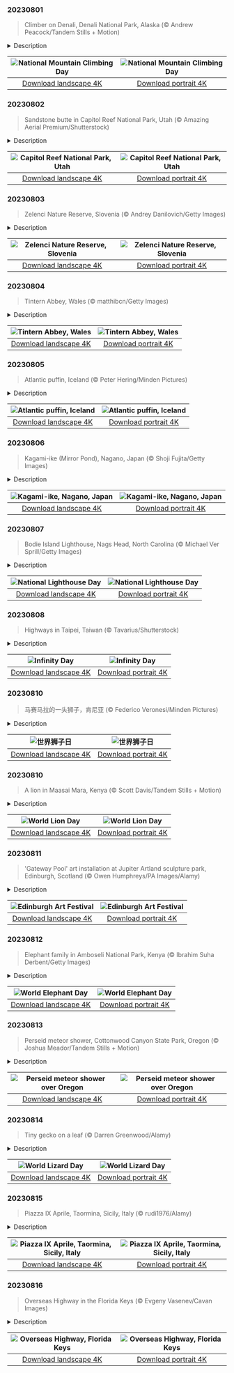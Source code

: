 

### 20230801

> Climber on Denali, Denali National Park, Alaska (© Andrew Peacock/Tandem Stills + Motion)

<details>
<summary>Description</summary>

> Today is National Mountain Climbing Day, dedicated to celebrating the sport while highlighting its many risks and rewards. In a bid to scale the tallest peaks and conquer difficult terrain around the world, mountain climbers embark on physically strenuous journeys that demand exceptional training and experience. But the panoramic views and sense of achievement after reaching the summit makes the effort worthwhile. Our image today is that of Denali, North America's highest peak at 20,310 feet, in south-central Alaska. The name 'Denali' means 'the high one' in the native Athabascan language. Four climbers, Walter Harper, Harry Karstens, Robert Tatum, and Hudson Stuck, were the first to set foot on the top of the mountain in 1913.
> 
> 
> 
> 

</details>

| ![National Mountain Climbing Day](https://cn.bing.com/th?id=OHR.DenaliClimber_EN-US1974827525_UHD.jpg&pid=hp&w=400&h=224&rs=1&c=4) | ![National Mountain Climbing Day](https://cn.bing.com/th?id=OHR.DenaliClimber_EN-US1974827525_1080x1920.jpg&pid=hp&w=155&h=315&rs=1&c=4) |
|:---------:|:---------:|
| [Download landscape 4K](https://cn.bing.com/th?id=OHR.DenaliClimber_EN-US1974827525_UHD.jpg) | [Download portrait 4K](https://cn.bing.com/th?id=OHR.DenaliClimber_EN-US1974827525_1080x1920.jpg) |

### 20230802

> Sandstone butte in Capitol Reef National Park, Utah (© Amazing Aerial Premium/Shutterstock)

<details>
<summary>Description</summary>

> Behold the rugged grandeur of Utah's red rock country. This hidden gem of the American Southwest is Capitol Reef National Park, a tapestry of towering cliffs, twisting canyons, colorful sandstone buttes, and sweeping desert landscapes. Less popular than Zion and Bryce Canyon, the park offers a pleasantly uncrowded experience for visitors keen to enjoy this spectacular landscape. It is also home to a wide variety of plants and animals, including the elusive desert bighorn sheep and more than 230 bird species. But its crown jewel is the nearly 100-mile long Waterpocket Fold, a 7,000-foot-high step in the rock layers, officially known as a monocline. This massive wrinkle on the surface of the planet was formed around 50 to 70 million years ago.
> 
> 
> 
> 

</details>

| ![Capitol Reef National Park, Utah](https://cn.bing.com/th?id=OHR.CapitolButte_EN-US2124222699_UHD.jpg&pid=hp&w=400&h=224&rs=1&c=4) | ![Capitol Reef National Park, Utah](https://cn.bing.com/th?id=OHR.CapitolButte_EN-US2124222699_1080x1920.jpg&pid=hp&w=155&h=315&rs=1&c=4) |
|:---------:|:---------:|
| [Download landscape 4K](https://cn.bing.com/th?id=OHR.CapitolButte_EN-US2124222699_UHD.jpg) | [Download portrait 4K](https://cn.bing.com/th?id=OHR.CapitolButte_EN-US2124222699_1080x1920.jpg) |

### 20230803

> Zelenci Nature Reserve, Slovenia (© Andrey Danilovich/Getty Images)

<details>
<summary>Description</summary>

> Experience nature's palette at its colorful best at Zelenci Springs, where Italy, Austria, and Slovenia meet, and multiple springs combine to form this aquamarine lake. Here in Slovenia’s Triglav National Park, these crystal-clear waters are the source of the Sava Dolinka, which runs into the country’s longest river, the Sava. Peer closely at the lakebed and you will see tiny springs bubbling up beneath the water's surface. These spring waters never freeze as underground water temperatures stay around 41 degrees Fahrenheit, enough to keep flowing through harsh winters in this alpine region.
> 
> 
> 
> 

</details>

| ![Zelenci Nature Reserve, Slovenia](https://cn.bing.com/th?id=OHR.ZelenciSprings_EN-US2246293953_UHD.jpg&pid=hp&w=400&h=224&rs=1&c=4) | ![Zelenci Nature Reserve, Slovenia](https://cn.bing.com/th?id=OHR.ZelenciSprings_EN-US2246293953_1080x1920.jpg&pid=hp&w=155&h=315&rs=1&c=4) |
|:---------:|:---------:|
| [Download landscape 4K](https://cn.bing.com/th?id=OHR.ZelenciSprings_EN-US2246293953_UHD.jpg) | [Download portrait 4K](https://cn.bing.com/th?id=OHR.ZelenciSprings_EN-US2246293953_1080x1920.jpg) |

### 20230804

> Tintern Abbey, Wales (© matthibcn/Getty Images)

<details>
<summary>Description</summary>

> Set deep in a gorge of the UK's River Wye, Tintern Abbey has an enduring presence. Originally built in wood, this Gothic masterpiece in Monmouthshire, Wales, was rebuilt in stone in 1269. It was in use for centuries until the dissolution of the monasteries in the 1530s, when Henry VIII broke with the Catholic Church. The building fell into ruin but, as the centuries passed, word of its intricate stones and romantic, pastoral setting spread. From painter J. M. W. Turner to poet William Wordsworth, many artists were drawn to the abbey over the years. This majestic ruin is now a national icon on the Welsh bank of the River Wye, on the border between Wales and England. There's another abbey in County Wexford, Ireland, of the same name. Back in olden days, the one in Wales was often known as 'Tintern Major,' while the Ireland one was called 'Tintern de Voto' (Tintern of the Vow).
> 
> 
> 
> 

</details>

| ![Tintern Abbey, Wales](https://cn.bing.com/th?id=OHR.GothicRuins_EN-US2341737381_UHD.jpg&pid=hp&w=400&h=224&rs=1&c=4) | ![Tintern Abbey, Wales](https://cn.bing.com/th?id=OHR.GothicRuins_EN-US2341737381_1080x1920.jpg&pid=hp&w=155&h=315&rs=1&c=4) |
|:---------:|:---------:|
| [Download landscape 4K](https://cn.bing.com/th?id=OHR.GothicRuins_EN-US2341737381_UHD.jpg) | [Download portrait 4K](https://cn.bing.com/th?id=OHR.GothicRuins_EN-US2341737381_1080x1920.jpg) |

### 20230805

> Atlantic puffin, Iceland (© Peter Hering/Minden Pictures)

<details>
<summary>Description</summary>

> Meet the Atlantic puffin! Known as 'sea parrots' or 'clowns of the sea,' about 60% of all Atlantic puffins nest on the coasts of Iceland. If you visit between June and September, you might see baby puffins being flung off a cliff. Do not be alarmed! It's part of puffling season, a yearly tradition on Iceland's Westman Islands, home of the largest puffin colony in the world. Residents search with a flashlight for lost or wayward pufflings—baby puffins—around cliffs, harbors, and the seaside area. They pick them up with gloved hands, take them to a cliff before sundown, and toss them over the edge. Why? Well, the lights of the town can confuse pufflings, who use the light of the moon and stars to guide them to the ocean, where they live for much of the year. Residents are simply doing their part to ensure they find their way to their natural habitat.
> 
> 
> 
> 

</details>

| ![Atlantic puffin, Iceland](https://cn.bing.com/th?id=OHR.AtlanticPuffin_EN-US6337041297_UHD.jpg&pid=hp&w=400&h=224&rs=1&c=4) | ![Atlantic puffin, Iceland](https://cn.bing.com/th?id=OHR.AtlanticPuffin_EN-US6337041297_1080x1920.jpg&pid=hp&w=155&h=315&rs=1&c=4) |
|:---------:|:---------:|
| [Download landscape 4K](https://cn.bing.com/th?id=OHR.AtlanticPuffin_EN-US6337041297_UHD.jpg) | [Download portrait 4K](https://cn.bing.com/th?id=OHR.AtlanticPuffin_EN-US6337041297_1080x1920.jpg) |

### 20230806

> Kagami-ike (Mirror Pond), Nagano, Japan (© Shoji Fujita/Getty Images)

<details>
<summary>Description</summary>

> This serene Japanese landscape is reflected in the still waters of an artificial reservoir known as Kagami-ike, meaning ‘mirror pond.' Surrounded by lush greenery and the Togakushi Mountain Range in Nagano Prefecture, Kagami-ike emerges from the morning mists to create an enchanting spectacle. During the cherry blossom season, visitors walk among sakura petals that float along the breeze while, in autumn, they can enjoy its surrounding orange and yellow foliage. This secluded spot is a wonderfully peaceful place for mindful meditation and self-reflection.
> 
> 
> 
> 

</details>

| ![Kagami-ike, Nagano, Japan](https://cn.bing.com/th?id=OHR.NaganoPond_EN-US2600828175_UHD.jpg&pid=hp&w=400&h=224&rs=1&c=4) | ![Kagami-ike, Nagano, Japan](https://cn.bing.com/th?id=OHR.NaganoPond_EN-US2600828175_1080x1920.jpg&pid=hp&w=155&h=315&rs=1&c=4) |
|:---------:|:---------:|
| [Download landscape 4K](https://cn.bing.com/th?id=OHR.NaganoPond_EN-US2600828175_UHD.jpg) | [Download portrait 4K](https://cn.bing.com/th?id=OHR.NaganoPond_EN-US2600828175_1080x1920.jpg) |

### 20230807

> Bodie Island Lighthouse, Nags Head, North Carolina (© Michael Ver Sprill/Getty Images)

<details>
<summary>Description</summary>

> Happy National Lighthouse Day! A beacon, a warning, and a symbol of hope and home, lighthouses have existed for thousands of years. The earliest known was the Pharos of Alexandria, which stood an estimated 330 feet tall. Built by the ancient Egyptians in the 3rd century BCE, an open fire was lit at its highest part to guide ships into port. Illumination technology advanced over the centuries, culminating in today's electric versions beaming light that can be seen from over 20 miles away. North Carolina's Bodie Island Lighthouse, pictured here, was built in 1872 and overlooks a section of ocean once known as the Graveyard of the Atlantic. Since then, it's been doing its best to outshine the stars above, as it guides sailors home to safe harbor.
> 
> 
> 
> 

</details>

| ![National Lighthouse Day](https://cn.bing.com/th?id=OHR.BodieNC_EN-US2693689463_UHD.jpg&pid=hp&w=400&h=224&rs=1&c=4) | ![National Lighthouse Day](https://cn.bing.com/th?id=OHR.BodieNC_EN-US2693689463_1080x1920.jpg&pid=hp&w=155&h=315&rs=1&c=4) |
|:---------:|:---------:|
| [Download landscape 4K](https://cn.bing.com/th?id=OHR.BodieNC_EN-US2693689463_UHD.jpg) | [Download portrait 4K](https://cn.bing.com/th?id=OHR.BodieNC_EN-US2693689463_1080x1920.jpg) |

### 20230808

> Highways in Taipei, Taiwan (© Tavarius/Shutterstock)

<details>
<summary>Description</summary>

> This looping highway in Taipei bears a resemblance to the symbol of infinity—the concept of something without ends or limits that is celebrated today. Infinity Day is held on the eighth day of the eighth month, a nod to the symbol's likeness to a sideways figure-of-eight. Established in 1987 by a New York-based philosopher, Jean-Pierre Ady Fenyo, the day celebrates freedom of thinking in its various forms, from philosophy through the arts and sciences. The symbol itself has a much longer history. English mathematician John Wallis is credited with introducing it as a mathematical symbol in 1655. The philosophical concept of infinity dates back at least as far as ancient Greece.
> 
> Taipei, the capital of Taiwan, was founded in the 18th century. The city might seem remote due to its location at the northern tip of the island, but Taipei's industrial activity encouraged the construction of impressive highways and public transport systems. Its green areas and nature preserves are equally remarkable, creating an extraordinary aerial view of the parks and roads in surprising shapes.
> 
> 

</details>

| ![Infinity Day](https://cn.bing.com/th?id=OHR.InfinityTaipei_EN-US3008697284_UHD.jpg&pid=hp&w=400&h=224&rs=1&c=4) | ![Infinity Day](https://cn.bing.com/th?id=OHR.InfinityTaipei_EN-US3008697284_1080x1920.jpg&pid=hp&w=155&h=315&rs=1&c=4) |
|:---------:|:---------:|
| [Download landscape 4K](https://cn.bing.com/th?id=OHR.InfinityTaipei_EN-US3008697284_UHD.jpg) | [Download portrait 4K](https://cn.bing.com/th?id=OHR.InfinityTaipei_EN-US3008697284_1080x1920.jpg) |

### 20230810

> 马赛马拉的一头狮子，肯尼亚 (© Federico Veronesi/Minden Pictures)

<details>
<summary>Description</summary>

> 狮子被称作“丛林之王”，但是在今天，也就是世界狮子日，我们得纠正这个说法：狮子其实并不生活在丛林中。狮子是草原和平原的王者，是凶猛的猎手。当它们没有狩猎时，这些威武的生物又会显露出相当有欺骗性的可爱一面来。它们会小憩、打闹、互相梳理毛发，然后下一秒又会突然去追逐羚羊，甚至是河马。就像是1994年的经典电影《狮子王》的片头曲里面唱的，这就是生命的循环。
> 
> 
> 
> 

</details>

| ![世界狮子日](https://cn.bing.com/th?id=OHR.WorldLionDay_ZH-CN0525835107_UHD.jpg&pid=hp&w=400&h=224&rs=1&c=4) | ![世界狮子日](https://cn.bing.com/th?id=OHR.WorldLionDay_ZH-CN0525835107_1080x1920.jpg&pid=hp&w=155&h=315&rs=1&c=4) |
|:---------:|:---------:|
| [Download landscape 4K](https://cn.bing.com/th?id=OHR.WorldLionDay_ZH-CN0525835107_UHD.jpg) | [Download portrait 4K](https://cn.bing.com/th?id=OHR.WorldLionDay_ZH-CN0525835107_1080x1920.jpg) |

### 20230810

> A lion in Maasai Mara, Kenya (© Scott Davis/Tandem Stills + Motion)

<details>
<summary>Description</summary>

> Lions are known as 'the king of the jungle,' but on World Lion Day, let's set the record straight: Lions don't live in the jungle. Lions lounge in lordly leisure and hunt with ferocious focus on grasslands and plains. When they're not hunting, these majestic creatures nap, wrestle, and groom each other. But in an instant, they're chasing down a hapless gazelle or a hippopotamus that's wandered too far from the safety of its river. Like the opening song of 'The Lion King' movie says, it's the circle of life. World Lion Day is our opportunity to (ahem) lionize these regal beasts and raise awareness of threats to their well-being like poaching, habitat destruction, and other human-lion conflicts.
> 
> 
> 
> 

</details>

| ![World Lion Day](https://cn.bing.com/th?id=OHR.WorldLionDay_EN-US3311213683_UHD.jpg&pid=hp&w=400&h=224&rs=1&c=4) | ![World Lion Day](https://cn.bing.com/th?id=OHR.WorldLionDay_EN-US3311213683_1080x1920.jpg&pid=hp&w=155&h=315&rs=1&c=4) |
|:---------:|:---------:|
| [Download landscape 4K](https://cn.bing.com/th?id=OHR.WorldLionDay_EN-US3311213683_UHD.jpg) | [Download portrait 4K](https://cn.bing.com/th?id=OHR.WorldLionDay_EN-US3311213683_1080x1920.jpg) |

### 20230811

> 'Gateway Pool' art installation at Jupiter Artland sculpture park, Edinburgh, Scotland (© Owen Humphreys/PA Images/Alamy)

<details>
<summary>Description</summary>

> It might look futuristic, but this stunning pool was created a few years ago at the Jupiter Artland sculpture garden near Edinburgh, for the Scottish city's annual art festival. Nearly 30 feet wide, 'Gateway' is both a landscape sculpture and a functioning swimming pool. It was made by the artist Joana Vasconcelos from over 11,000 hand-painted tiles, produced in a traditional ceramic workshop in Portugal.
> 
> Today is the first day of this year's Edinburgh Art Festival, which runs for two weeks and features events and exhibitions by both established artists and emerging talents. August is festival season in Scotland's capital city, which is also hosting its international festival, the famous Edinburgh Festival Fringe, the Royal Edinburgh Military Tattoo, and the city's international book and film festivals.
> 
> 

</details>

| ![Edinburgh Art Festival](https://cn.bing.com/th?id=OHR.JupiterArtland_EN-US8317170258_UHD.jpg&pid=hp&w=400&h=224&rs=1&c=4) | ![Edinburgh Art Festival](https://cn.bing.com/th?id=OHR.JupiterArtland_EN-US8317170258_1080x1920.jpg&pid=hp&w=155&h=315&rs=1&c=4) |
|:---------:|:---------:|
| [Download landscape 4K](https://cn.bing.com/th?id=OHR.JupiterArtland_EN-US8317170258_UHD.jpg) | [Download portrait 4K](https://cn.bing.com/th?id=OHR.JupiterArtland_EN-US8317170258_1080x1920.jpg) |

### 20230812

> Elephant family in Amboseli National Park, Kenya (© Ibrahim Suha Derbent/Getty Images)

<details>
<summary>Description</summary>

> These giants are the largest land animals on Earth, African bush elephants, which can reach 13 feet in shoulder height and weigh as much as 11 tons. They are one of three living species of elephant, alongside their smaller relatives, the African forest elephant and the Asian elephant. Their immense size is not the only incredible thing about them. Studies suggest that elephants can recognize themselves in the mirror and that these mammals display emotions such as grief when they lose family members. World Elephant Day—held on August 12—was set up to admire them but also to highlight the difficulties they face. Amboseli National Park in Kenya—where this photograph was taken—is one of the few remaining habitats where African elephant herds can still be found in large numbers.
> 
> 
> 
> 

</details>

| ![World Elephant Day](https://cn.bing.com/th?id=OHR.ThreeElephants_EN-US3930300492_UHD.jpg&pid=hp&w=400&h=224&rs=1&c=4) | ![World Elephant Day](https://cn.bing.com/th?id=OHR.ThreeElephants_EN-US3930300492_1080x1920.jpg&pid=hp&w=155&h=315&rs=1&c=4) |
|:---------:|:---------:|
| [Download landscape 4K](https://cn.bing.com/th?id=OHR.ThreeElephants_EN-US3930300492_UHD.jpg) | [Download portrait 4K](https://cn.bing.com/th?id=OHR.ThreeElephants_EN-US3930300492_1080x1920.jpg) |

### 20230813

> Perseid meteor shower, Cottonwood Canyon State Park, Oregon (© Joshua Meador/Tandem Stills + Motion)

<details>
<summary>Description</summary>

> What must our ancestors have thought when they saw meteors light up the night sky? Was it terrifying or an event of wonder? Thankfully, we now know that this celestial cascade is a harmless annual event. The Perseid meteor shower thrills stargazers from mid-July to late August and is due to peak today. The Perseids are caused by Earth passing through debris left behind by the Comet Swift-Tuttle. When the cosmic debris hits our atmosphere, it disintegrates in a colorful, fiery light display. It's a good night to catch the Perseids if you can—the moon is projected to only be 10% illuminated, so the meteors should really stand out against the dark sky.
> 
> 
> 
> 

</details>

| ![Perseid meteor shower over Oregon](https://cn.bing.com/th?id=OHR.PerseidsOregon_EN-US9307597393_UHD.jpg&pid=hp&w=400&h=224&rs=1&c=4) | ![Perseid meteor shower over Oregon](https://cn.bing.com/th?id=OHR.PerseidsOregon_EN-US9307597393_1080x1920.jpg&pid=hp&w=155&h=315&rs=1&c=4) |
|:---------:|:---------:|
| [Download landscape 4K](https://cn.bing.com/th?id=OHR.PerseidsOregon_EN-US9307597393_UHD.jpg) | [Download portrait 4K](https://cn.bing.com/th?id=OHR.PerseidsOregon_EN-US9307597393_1080x1920.jpg) |

### 20230814

> Tiny gecko on a leaf (© Darren Greenwood/Alamy)

<details>
<summary>Description</summary>

> When trying to draw attention to World Lizard Day, you don't want to lead off with a scary Gila monster or monitor lizard. Nope, what you want front and center is a cute little gecko like the one we see here. Geckos come in varying sizes across 1,500 species and are unique among lizards for their vocalizations for mating, distress, and social interactions.
> 
> World Lizard Day might not be a big event for most of us, but it is important: These reptiles are threatened worldwide, and as both predators and prey, they are a critical part of ecosystems. So today let's think about our scaled friends, and if you're thinking about getting a pet, why not a lizard? Leopard geckos and bearded dragons are among the most beginner-friendly lizards to own.
> 
> 

</details>

| ![World Lizard Day](https://cn.bing.com/th?id=OHR.GeckoLeaf_EN-US4138920498_UHD.jpg&pid=hp&w=400&h=224&rs=1&c=4) | ![World Lizard Day](https://cn.bing.com/th?id=OHR.GeckoLeaf_EN-US4138920498_1080x1920.jpg&pid=hp&w=155&h=315&rs=1&c=4) |
|:---------:|:---------:|
| [Download landscape 4K](https://cn.bing.com/th?id=OHR.GeckoLeaf_EN-US4138920498_UHD.jpg) | [Download portrait 4K](https://cn.bing.com/th?id=OHR.GeckoLeaf_EN-US4138920498_1080x1920.jpg) |

### 20230815

> Piazza IX Aprile, Taormina, Sicily, Italy (© rudi1976/Alamy)

<details>
<summary>Description</summary>

> Welcome to Taormina, an historic Italian resort built into a hillside high above the Ionian Sea on the coast of Sicily. From here you can take in panoramic views of the coast of Calabria, on the Italian mainland, the city of Syracuse, and Mount Etna, roughly 20 miles away.
> 
> Our homepage image shows the town's main square, the Piazza IX Aprile, with a Baroque church and bell tower, the Chiesa di San Giuseppe, and an historic clock tower. The square is seen as an elegant 'public living room' with many outdoor bars and artists waiting to paint your portrait.
> 
> 

</details>

| ![Piazza IX Aprile, Taormina, Sicily, Italy](https://cn.bing.com/th?id=OHR.TaorminaSquare_EN-US9553838481_UHD.jpg&pid=hp&w=400&h=224&rs=1&c=4) | ![Piazza IX Aprile, Taormina, Sicily, Italy](https://cn.bing.com/th?id=OHR.TaorminaSquare_EN-US9553838481_1080x1920.jpg&pid=hp&w=155&h=315&rs=1&c=4) |
|:---------:|:---------:|
| [Download landscape 4K](https://cn.bing.com/th?id=OHR.TaorminaSquare_EN-US9553838481_UHD.jpg) | [Download portrait 4K](https://cn.bing.com/th?id=OHR.TaorminaSquare_EN-US9553838481_1080x1920.jpg) |

### 20230816

> Overseas Highway in the Florida Keys (© Evgeny Vasenev/Cavan Images)

<details>
<summary>Description</summary>

> Once upon a time, there lived a wealthy industrialist, Henry Flagler, who embarked on the herculean task of creating an overseas railway connecting mainland Florida to Key West. When it opened in 1912, it was dubbed the Eighth Wonder of the World. However, the triumph was short-lived. It was hit by a hurricane on Labor Day, 1935 and the railroad discontinued operations. The railway was sold to the US government and rebuilt as an automobile highway, opening in 1938.
> 
> These days, the Overseas Highway still stretches about 113 miles through the Florida Keys over 42 bridges, which jump from island to island over the Atlantic Ocean, Florida Bay, and the Gulf of Mexico. Many of the original bridges were replaced in 1982, including the longest, the Seven Mile Bridge pictured in the distance in our homepage image. Drivers crossing the Overseas Highway can still see remnants of some of the old bridges running alongside their replacements, including the Old Seven Mile Bridge, a section of which was renovated for cyclists and pedestrians. An engineering marvel, the ‘highway that goes to sea' has also featured in blockbusters like 'License to Kill' and 'True Lies.'
> 
> 

</details>

| ![Overseas Highway, Florida Keys](https://cn.bing.com/th?id=OHR.KeyWestBridge_EN-US9752501933_UHD.jpg&pid=hp&w=400&h=224&rs=1&c=4) | ![Overseas Highway, Florida Keys](https://cn.bing.com/th?id=OHR.KeyWestBridge_EN-US9752501933_1080x1920.jpg&pid=hp&w=155&h=315&rs=1&c=4) |
|:---------:|:---------:|
| [Download landscape 4K](https://cn.bing.com/th?id=OHR.KeyWestBridge_EN-US9752501933_UHD.jpg) | [Download portrait 4K](https://cn.bing.com/th?id=OHR.KeyWestBridge_EN-US9752501933_1080x1920.jpg) |